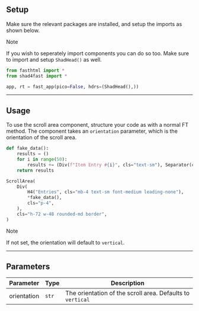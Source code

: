## Setup

Make sure the relevant packages are installed, and setup the imports as shown below.

> [!NOTE]
> If you wish to seperately import components you can do so too. Make sure to import and setup `ShadHead()` as well.

```python
from fasthtml import *
from shad4fast import *

app, rt = fast_app(pico=False, hdrs=(ShadHead(),))
```

---

## Usage

To use the scroll area component, structure your code as with a normal FT method. The component takes an `orientation` parameter, which is the orientation of the scroll area.

```python
def fake_data():
    results = ()
    for i in range(50):
        results += (Div(f"Item Entry #{i}", cls="text-sm"), Separator(cls="my-2"))
    return results

ScrollArea(
    Div(
        H4("Entries", cls="mb-4 text-sm font-medium leading-none"),
        *fake_data(),
        cls="p-4",
    ),
    cls="h-72 w-48 rounded-md border",
)
```

> [!NOTE]
> If not set, the orientation will default to `vertical`.

---

## Parameters

| Parameter   | Type  | Description                                                |
| ----------- | ----- | ---------------------------------------------------------- |
| orientation | `str` | The orientation of the scroll area. Defaults to `vertical` |
